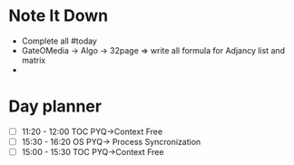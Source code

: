 # Note It Down
- Complete all #today
- GateOMedia -> Algo -> 32page => write all formula for Adjancy list and matrix
- 

# Day planner

- [ ] 11:20 - 12:00 TOC PYQ->Context Free
- [ ] 15:30 - 16:20 OS PYQ-> Process Syncronization
- [ ] 15:00 - 15:30 TOC PYQ->Context Free
